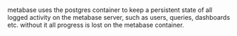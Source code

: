 # 
metabase uses the postgres container to keep a persistent state of all logged activity on the metabase server, such as users, queries, dashboards etc.  without it all progress is lost on the metabase container.